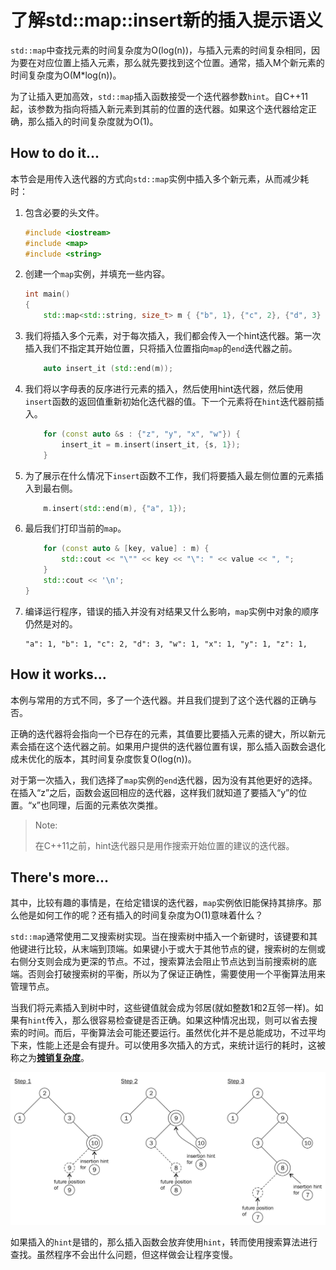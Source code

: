 # 了解std::map::insert新的插入提示语义

`std::map`中查找元素的时间复杂度为O\(log\(n\)\)，与插入元素的时间复杂相同，因为要在对应位置上插入元素，那么就先要找到这个位置。通常，插入M个新元素的时间复杂度为O\(M\*log\(n\)\)。

为了让插入更加高效，`std::map`插入函数接受一个迭代器参数`hint`。自C++11起，该参数为指向将插入新元素到其前的位置的迭代器。如果这个迭代器给定正确，那么插入的时间复杂度就为O\(1\)。

## How to do it...

本节会是用传入迭代器的方式向`std::map`实例中插入多个新元素，从而减少耗时：

1. 包含必要的头文件。

   ```c++
   #include <iostream>
   #include <map>
   #include <string>
   ```

2. 创建一个`map`实例，并填充一些内容。

   ```c++
   int main()
   {
       std::map<std::string, size_t> m { {"b", 1}, {"c", 2}, {"d", 3} };
   ```

3. 我们将插入多个元素，对于每次插入，我们都会传入一个hint迭代器。第一次插入我们不指定其开始位置，只将插入位置指向`map`的`end`迭代器之前。

   ```c++
       auto insert_it (std::end(m));
   ```

4. 我们将以字母表的反序进行元素的插入，然后使用hint迭代器，然后使用`insert`函数的返回值重新初始化迭代器的值。下一个元素将在`hint`迭代器前插入。

   ```c++
       for (const auto &s : {"z", "y", "x", "w"}) {
           insert_it = m.insert(insert_it, {s, 1});
       }
   ```

5. 为了展示在什么情况下`insert`函数不工作，我们将要插入最左侧位置的元素插入到最右侧。

   ```c++
       m.insert(std::end(m), {"a", 1});
   ```

6. 最后我们打印当前的`map`。

   ```c++
       for (const auto & [key, value] : m) {
           std::cout << "\"" << key << "\": " << value << ", ";
       }
       std::cout << '\n';
   }
   ```

7. 编译运行程序，错误的插入并没有对结果又什么影响，`map`实例中对象的顺序仍然是对的。

   ```
   "a": 1, "b": 1, "c": 2, "d": 3, "w": 1, "x": 1, "y": 1, "z": 1,
   ```

## How it works...

本例与常用的方式不同，多了一个迭代器。并且我们提到了这个迭代器的正确与否。

正确的迭代器将会指向一个已存在的元素，其值要比要插入元素的键大，所以新元素会插在这个迭代器之前。如果用户提供的迭代器位置有误，那么插入函数会退化成未优化的版本，其时间复杂度恢复O\(log\(n\)\)。

对于第一次插入，我们选择了`map`实例的`end`迭代器，因为没有其他更好的选择。在插入“z”之后，函数会返回相应的迭代器，这样我们就知道了要插入“y”的位置。“x”也同理，后面的元素依次类推。

> Note:
>
> 在C++11之前，hint迭代器只是用作搜索开始位置的建议的迭代器。

## There's more...

其中，比较有趣的事情是，在给定错误的迭代器，`map`实例依旧能保持其排序。那么他是如何工作的呢？还有插入的时间复杂度为O\(1\)意味着什么？

`std::map`通常使用二叉搜索树实现。当在搜索树中插入一个新键时，该键要和其他键进行比较，从末端到顶端。如果键小于或大于其他节点的键，搜索树的左侧或右侧分支则会成为更深的节点。不过，搜索算法会阻止节点达到当前搜索树的底端。否则会打破搜索树的平衡，所以为了保证正确性，需要使用一个平衡算法用来管理节点。

当我们将元素插入到树中时，这些键值就会成为邻居\(就如整数1和2互邻一样\)。如果有`hint`传入，那么很容易检查键是否正确。如果这种情况出现，则可以省去搜索的时间。而后，平衡算法会可能还要运行。虽然优化并不是总能成功，不过平均下来，性能上还是会有提升。可以使用多次插入的方式，来统计运行的耗时，这被称之为[**摊销复杂度**](http://programming.guide/amortized-time-complexity-analysis.html)。

![](../../images/chapter2/2-6-1.png)

如果插入的`hint`是错的，那么插入函数会放弃使用`hint`，转而使用搜索算法进行查找。虽然程序不会出什么问题，但这样做会让程序变慢。


